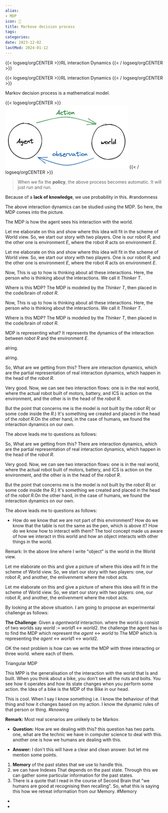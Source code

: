 ```yaml
---
alias:
- MDP
icon: 🐾
title: Markove decision process
tags:
categories:
date: 2023-12-02
lastMod: 2024-01-12
---
```

{{< logseq/orgCENTER >}}RL interaction Dynamics
{{< / logseq/orgCENTER >}}

{{< logseq/orgCENTER >}}RL interaction Dynamics
{{< / logseq/orgCENTER >}}

Markov decision process is a mathematical model.

{{< logseq/orgCENTER >}}![image.png](/assets/image_1679864939461_0.png)
{{< / logseq/orgCENTER >}}

> When we fix the **policy**, the above process becomes automatic. It will just run and run.

Because of a **lack of knowledge**, we use probability in this. #randomness

The above interaction dynamics can be studied using the MDP. So here, the MDP comes into the picture.

The MDP is how the agent sees his interaction with the world.

Let me elaborate on this and show where this idea will fit in the scheme of World view. So, we start our story with two players. One is our robot $R$, and the other one is environment $E$, where the robot $R$ acts on environment $E$.

Let me elaborate on this and show where this idea will fit in the scheme of World view. So, we start our story with two players. One is our robot $R$, and the other one is environment $E$, where the robot $R$ acts on environment $E$.

Now, This is up to how is thinking about all these interactions. Here, the person who is thinking about the interactions. We call it *Thinker* $T$.

Where is this MDP? The MDP is modeled by the *Thinker* $T$, then placed in the code/brain of *robot* $R$.

Now, This is up to how is thinking about all these interactions. Here, the person who is thinking about the interactions. We call it *Thinker* $T$.

Where is this MDP? The MDP is modeled by the *Thinker* $T$, then placed in the code/brain of *robot* $R$.

MDP is representing what? It represents the dynamics of the interaction between *robot* $R$ and the environment $E$.

alring.

alring.

So, What are we getting from this? There are interaction dynamics, which are the partial representation of real interaction dynamics, which happen in the head of the *robot* $R$.

Very good. Now, we can see two interaction flows: one is in the real world, where the actual robot built of motors, battery, and ICS is action on the environment, and the other is in the head of the *robot* $R$.

But the point that concerns me is the model is not built by the *robot* $R$( or some code inside the $R$.) It's something we created and placed in the head of the *robot* $R$.On the other hand, in the case of humans, we found the interaction dynamics on our own.

The above leads me to questions as follows:

So, What are we getting from this? There are interaction dynamics, which are the partial representation of real interaction dynamics, which happen in the head of the *robot* $R$.

Very good. Now, we can see two interaction flows: one is in the real world, where the actual robot built of motors, battery, and ICS is action on the environment, and the other is in the head of the *robot* $R$.

But the point that concerns me is the model is not built by the *robot* $R$( or some code inside the $R$.) It's something we created and placed in the head of the *robot* $R$.On the other hand, in the case of humans, we found the interaction dynamics on our own.

The above leads me to questions as follows:

  + How do we know that we are not part of this environment? How do we know that the table is not the same as the pen, which is above it? How do we know how to interact with them? The tool concept made us aware of how we interact in this world and how an object interacts with other things in the world. 

Remark: In the above line where I write "object" is the world in the World view.

Let me elaborate on this and give a picture of where this idea will fit in the scheme of World view. So, we start our story with two players: one, our robot $R$, and another, the enlivenment where the robot acts.

Let me elaborate on this and give a picture of where this idea will fit in the scheme of World view. So, we start our story with two players: one, our robot $R$, and another, the enlivenment where the robot acts.

By looking at the above situation. I am going to propose an experimental challenge as follows: 
 
**The Challenge**: Given a $agent world$ interaction. where the world is consist of two worlds say $world$ := $world 1$ <-> $world 2$. the challenge the agent has is to find the MDP which represent the $agent$ <-> $world$ to The MDP which is representing the $agent$ <-> $world 1$ <-> $world 2$. 
 
 OK the next problem is how can we write the MDP with three interacting or three world. where each of them.

Triangular MDP

This MPP is the generalisation of the interaction with the world that Is and built. When you think about a bike, you don't see all the nuts and bolts. You see how it operates and how its state changes when you perform some action. the Idea of a bike is the MDP of the Bike in our head. 

This is cool. When I say I know something i.e. I know the behaviour of that thing and how it changes based on my action. I know the dynamic rules of that person or thing. #knowing

**Remark:** Most real scenarios are unlikely to be Markov.

  + **Question:** How are we dealing with this? this question has two parts. one, what are the technic we have in computer science to deal with this. another one is how we humans are dealing with this.

  + **Answer:** I don't this will have a clear and clean answer. but let me mention some points. 
1. **Memory** of the past states that we use to handle this.
2. we can have Indexes That depends on the past state. Through this we can gather some particular information for the past states.
3. There is a quote that I read in the course of Second Brain that "we humans are good at recognising then recalling". So, what this is saying this how we retreat information from our Memory. #Memory

  + 

  + 
